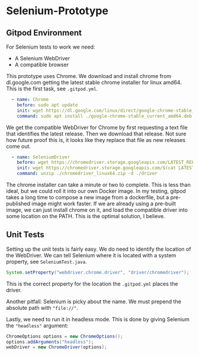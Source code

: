 # Selenium-Prototype

## Gitpod Environment
For Selenium tests to work we need:
 - A Selenium WebDriver
 - A compatible browser

This prototype uses Chrome. We download and install chrome from dl.google.com getting the latest stable chrome installer for linux amd64. This is the first task, see `.gitpod.yml`.
```yml
  - name: Chrome
    before: sudo apt update
    init: wget https://dl.google.com/linux/direct/google-chrome-stable_current_amd64.deb
    command: sudo apt install ./google-chrome-stable_current_amd64.deb -y
```

We get the compatible WebDriver for Chrome by first requesting a text file that identifies the latest release. Then we download that release. Not sure how future proof this is, it looks like they replace that file as new releases come out.
```yml
  - name: SeleniumDriver
    before: wget https://chromedriver.storage.googleapis.com/LATEST_RELEASE
    init: wget https://chromedriver.storage.googleapis.com/$(cat LATEST_RELEASE)/chromedriver_linux64.zip
    command: unzip ./chromedriver_linux64.zip -d ./driver
```

The chrome installer can take a minute or two to complete. This is less than ideal, but we could roll it into our own Docker image. In my testing, gitpod takes a long time to compose a new image from a dockerfile, but a pre-published image might work faster. If we are already using a pre-built image, we can just install chrome on it, and load the compatible driver into some location on the PATH. This is the optimal solution, I believe.

## Unit Tests
Setting up the unit tests is fairly easy. We do need to identify the location of the WebDriver. We can tell Selenium where it is located with a system property, see `SeleniumTest.java`.
```java
System.setProperty("webdriver.chrome.driver", "driver/chromedriver");
```
This is the correct property for the location the `.gitpod.yml` places the driver.  

Another pitfall: Selenium is picky about the name. We must prepend the absolute path with `"file://"`.  

Lastly, we need to run it in headless mode. This is done by giving Selenium the `"headless"` argument:
```java
ChromeOptions options = new ChromeOptions();
options.addArguments("headless");
webDriver = new ChromeDriver(options);
```
